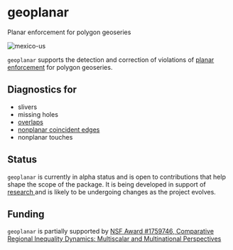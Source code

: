 
# geoplanar
Planar enforcement for polygon geoseries

![mexico-us](https://i.imgur.com/CFgnecL.png)


`geoplanar` supports the detection and correction of violations of [planar enforcement](https://ibis.geog.ubc.ca/courses/klink/gis.notes/ncgia/u12.html#SEC12.6) for polygon geoseries.


## Diagnostics for 

- slivers
- missing holes
- [overlaps](https://github.com/sjsrey/geoplanar/blob/main/notebooks/overlaps.ipynb)
- [nonplanar coincident edges](https://github.com/sjsrey/geoplanar/blob/main/notebooks/nonplanaredges.ipynb)
- nonplanar touches


## Status

`geoplanar` is currently in alpha status and is open to contributions that help shape the scope of the package. It is being developed in support of  [research ](https://nsf.gov/awardsearch/showAward?AWD_ID=1759746&HistoricalAwards=false) and is likely to be undergoing changes as the project evolves.


## Funding

`geoplanar` is partially supported by [NSF Award #1759746, Comparative Regional Inequality Dynamics: Multiscalar and Multinational Perspectives](https://nsf.gov/awardsearch/showAward?AWD_ID=1759746&HistoricalAwards=false)


